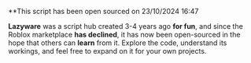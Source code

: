 **This script has been open sourced on  23/10/2024 16:47 

**Lazyware** was a script hub created 3-4 years ago **for fun**, and since the Roblox marketplace **has declined**, it has now been open-sourced in the hope that others can **learn** from it. Explore the code, understand its workings, and feel free to expand on it for your own projects.

